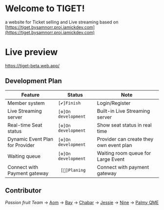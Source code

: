 # Welcome to TIGET!

a website for Ticket selling and Live streaming based on [https://tiget.bysamnorr.proj.iamickdev.com](https://tiget.bysamnorr.proj.iamickdev.com)


# Live preview

https://tiget-beta.web.app/


## Development Plan
|       Feature         |Status                          |Note|
|----------------|-------------------------------|-----------------------------|
|Member system|`[✔️]Finish`            |Login/Register            |
|Live Streaming server|`[⚙️]On development`            |Built-in Live Streaming server            |
|Real-time Seat status|`[⚙️]On development`|Show seat status in real time|
|Dynamic Event Plan  for Provider|`[⚙️]On development`|Provider can create they own event plan|
|Waiting queue|`[⚙️]On development`|Waiting room queue for Large Event|
|Connect with Payment gateway|` [📅]Planing`|Connect with payment gateway|


## Contributor

*Passion fruit Team*
-> [Aom](https://tiget-beta.web.app/)
-> [Bay](https://tiget-beta.web.app/)
-> [Chabar](https://tiget-beta.web.app/)
-> [Jessie](https://tiget-beta.web.app/)
-> [Nine](https://tiget-beta.web.app/)
-> [Palmy QME](https://www.youtube.com/channel/UCgrhzo2l1dCeVBfk5wOiISQ)


